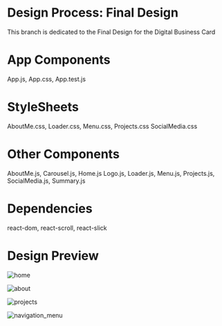 # Design Process: Final Design
This branch is dedicated to the Final Design for the Digital Business Card
# App Components
App.js,
App.css,
App.test.js
# StyleSheets
AboutMe.css,
Loader.css,
Menu.css,
Projects.css
SocialMedia.css
# Other Components
AboutMe.js,
Carousel.js,
Home.js
Logo.js,
Loader.js,
Menu.js,
Projects.js,
SocialMedia.js,
Summary.js
# Dependencies
react-dom,
react-scroll,
react-slick
# Design Preview

![home](https://user-images.githubusercontent.com/54840122/202816900-38a9a6f4-ef53-42cc-97ee-d02f2ff723a5.JPG)

![about](https://user-images.githubusercontent.com/54840122/202816920-0c8fae42-03a1-4b2c-906e-36db7928d902.JPG)

![projects](https://user-images.githubusercontent.com/54840122/202816937-2b4a415e-2681-4ecc-b118-65623de92174.JPG)

![navigation_menu](https://user-images.githubusercontent.com/54840122/202891394-46d1cf36-c887-4d1c-bec8-556719ea3430.JPG)



